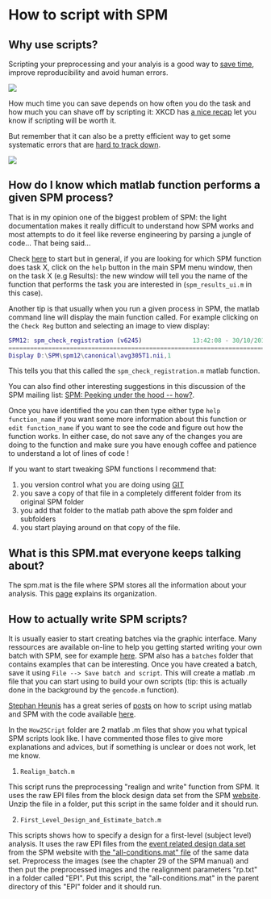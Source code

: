 ﻿# How to script with SPM



## Why use scripts?

Scripting your preprocessing and your analyis is a good way to [save time](https://external-preview.redd.it/xGS3CBRs2u3ujufXLZS6oCbB-9cCAFy_xuWxOFSjD4c.png?auto=webp&s=9a14526bbd5503dee65554baca74faa0b5681a64), improve reproducibility and avoid human errors.

![](.statics/geek_VS_non-geek.jpg)

How much time you can save depends on how often you do the task and how much you can shave off by scripting it: XKCD has [a nice recap](https://xkcd.com/1205/) let you know if scripting will be worth it.

But remember that it can also be a pretty efficient way to get some systematic errors that are [hard to track down](http://xkcd.com/1319/).

![](.statics/automation.png)



## How do I know which matlab function performs a given SPM process?

That is in my opinion one of the biggest problem of SPM: the light documentation makes it really difficult to understand how SPM works and most attempts to do it feel like reverse engineering by parsing a jungle of code... That being said...

Check [here](http://en.wikibooks.org/wiki/SPM/Programming_intro) to start but in general, if you are looking for which SPM function does task X, click on the `help` button in the main SPM menu window, then on the task X (e.g Results): the new window will tell you the name of the function that performs the task you are interested in (`spm_results_ui.m` in this case).

Another tip is that usually when you run a given process in SPM, the matlab command line will display the main function called. For example clicking on the `Check Reg` button and selecting an image to view display:

``` matlab
SPM12: spm_check_registration (v6245)              13:42:08 - 30/10/2018
========================================================================
Display D:\SPM\spm12\canonical\avg305T1.nii,1
```

This tells you that this called the `spm_check_registration.m` matlab function.

You can also find other interesting suggestions in this discussion of the SPM mailing list: [SPM: Peeking under the hood -- how?](https://www.jiscmail.ac.uk/cgi-bin/webadmin?A2=ind1803&L=spm&P=R58295&1=spm&9=A&J=on&d=No+Match%3BMatch%3BMatches&z=4).

Once you have identified the you can then type either type `help function_name` if you want some more information about this function or `edit function_name` if you want to see the code and figure out how the function works. In either case, do not save any of the changes you are doing to the function and make sure you have enough coffee and patience to understand a lot of lines of code !

If you want to start tweaking SPM functions I recommend that:
1. you version control what you are doing using [GIT](https://git-scm.com/)
2. you save a copy of that file in a completely different folder from its original SPM folder
3. you add that folder to the matlab path above the spm folder and subfolders
4. you start playing around on that copy of the file.



## What is this SPM.mat everyone keeps talking about?

The spm.mat is the file where SPM stores all the information about your analysis. This [page](http://people.duke.edu/~njs28/spmdatastructure.htm) explains its organization.



## How to actually write SPM scripts?

It is usually easier to start creating batches via the graphic interface. Many ressources are available on-line to help you getting started writing your own batch with SPM, see for example [here](http://en.wikibooks.org/w/index.php?title=SPM/Batch&stable=0). SPM also has a `batches` folder that contains examples that can be interesting. Once you have created a batch, save it using `File --> Save batch and script`. This will create a matlab .m file that you can start using to build your own scripts (tip: this is actually done in the background by the `gencode.m` function).

[Stephan Heunis](https://twitter.com/fmrwhy) has a great series of [posts](https://www.fmrwhy.com/2018/06/28/spm12-matlab-scripting-tutorial-1/) on how to script using matlab and SPM with the code available [here](https://github.com/jsheunis/matlab-spm-scripts-jsh/blob/master/spm_batchScriptingExample_jsh.m).

In the `How2SCript` folder are 2 matlab .m files that show you what typical SPM scripts look like. I have commented those files to give more explanations and advices, but if something is unclear or does not work, let me know.




1. `Realign_batch.m`

This script runs the preprocessing "realign and write" function from SPM. It uses the raw EPI files from the block design data set from the SPM [website](ftp://ftp.fil.ion.ucl.ac.uk/spm/data/MoAEpilot/MoAEpilot.zip). Unzip the file in a folder, put this script in the same folder and it should run.

2. `First_Level_Design_and_Estimate_batch.m`

This scripts shows how to specify a design for a first-level (subject level) analysis. It uses the raw EPI files from the [event related design data set](ftp://ftp.fil.ion.ucl.ac.uk/spm/data/SPM00AdvEFMRI) from the SPM website with [the "all-conditions.mat" file](http://www.fil.ion.ucl.ac.uk/spm/data/face_rep/) of the same data set. Preprocess the images (see the chapter 29 of the SPM manual) and then put the preprocessed images and the realignment parameters "rp.txt" in a folder called "EPI". Put this script, the "all-conditions.mat" in the parent directory of this "EPI" folder and it should run.
